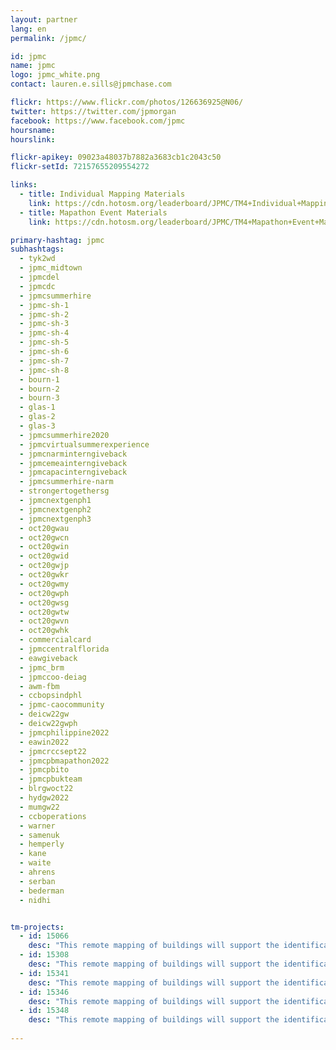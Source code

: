 ```yaml
---
layout: partner
lang: en
permalink: /jpmc/

id: jpmc
name: jpmc
logo: jpmc_white.png
contact: lauren.e.sills@jpmchase.com

flickr: https://www.flickr.com/photos/126636925@N06/
twitter: https://twitter.com/jpmorgan
facebook: https://www.facebook.com/jpmc
hoursname:
hourslink:

flickr-apikey: 09023a48037b7882a3683cb1c2043c50
flickr-setId: 72157655209554272

links:
  - title: Individual Mapping Materials
    link: https://cdn.hotosm.org/leaderboard/JPMC/TM4+Individual+Mapping+Materials.zip
  - title: Mapathon Event Materials
    link: https://cdn.hotosm.org/leaderboard/JPMC/TM4+Mapathon+Event+Materials.zip

primary-hashtag: jpmc
subhashtags:
  - tyk2wd
  - jpmc_midtown
  - jpmcdel
  - jpmcdc
  - jpmcsummerhire
  - jpmc-sh-1
  - jpmc-sh-2
  - jpmc-sh-3
  - jpmc-sh-4
  - jpmc-sh-5
  - jpmc-sh-6
  - jpmc-sh-7
  - jpmc-sh-8
  - bourn-1
  - bourn-2
  - bourn-3
  - glas-1
  - glas-2
  - glas-3
  - jpmcsummerhire2020
  - jpmcvirtualsummerexperience
  - jpmcnarminterngiveback
  - jpmcemeainterngiveback
  - jpmcapacinterngiveback
  - jpmcsummerhire-narm
  - strongertogethersg
  - jpmcnextgenph1
  - jpmcnextgenph2
  - jpmcnextgenph3
  - oct20gwau
  - oct20gwcn
  - oct20gwin
  - oct20gwid
  - oct20gwjp
  - oct20gwkr
  - oct20gwmy
  - oct20gwph
  - oct20gwsg
  - oct20gwtw
  - oct20gwvn
  - oct20gwhk
  - commercialcard
  - jpmccentralflorida
  - eawgiveback
  - jpmc_brm
  - jpmccoo-deiag
  - awm-fbm
  - ccbopsindphl
  - jpmc-caocommunity
  - deicw22gw
  - deicw22gwph
  - jpmcphilippine2022
  - eawin2022
  - jpmcrccsept22   
  - jpmcpbmapathon2022
  - jpmcpbito
  - jpmcpbukteam
  - blrgwoct22
  - hydgw2022
  - mumgw22
  - ccboperations
  - warner
  - samenuk
  - hemperly
  - kane
  - waite
  - ahrens
  - serban
  - bederman
  - nidhi


tm-projects:
  - id: 15066
    desc: "This remote mapping of buildings will support the identification and characterization of settlements, as well as the implementation of planned activities and largely the generation of data for humanitarian activities."
  - id: 15308
    desc: "This remote mapping of buildings will support the identification and characterization of settlements, as well as the implementation of planned activities and largely the generation of data for humanitarian activities."
  - id: 15341
    desc: "This remote mapping of buildings will support the identification and characterization of settlements, as well as the implementation of planned activities and largely the generation of data for humanitarian activities."
  - id: 15346
    desc: "This remote mapping of buildings will support the identification and characterization of settlements, as well as the implementation of planned activities and largely the generation of data for humanitarian activities."
  - id: 15348
    desc: "This remote mapping of buildings will support the identification and characterization of settlements, as well as the implementation of planned activities and largely the generation of data for humanitarian activities."
   
---
```

